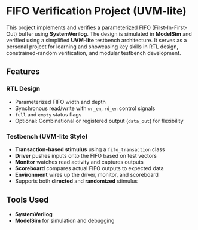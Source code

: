 # FIFO Verification Project (UVM-lite) 

This project implements and verifies a parameterized FIFO (First-In-First-Out) buffer using **SystemVerilog**. The design is simulated in **ModelSim** and verified using a simplified **UVM-lite** testbench architecture. It serves as a personal project for learning and showcasing key skills in RTL design, constrained-random verification, and modular testbench development.

## Features

### RTL Design
- Parameterized FIFO width and depth
- Synchronous read/write with `wr_en`, `rd_en` control signals
- `full` and `empty` status flags
- Optional: Combinational or registered output (`data_out`) for flexibility

### Testbench (UVM-lite Style)
- **Transaction-based stimulus** using a `fifo_transaction` class
- **Driver** pushes inputs onto the FIFO based on test vectors
- **Monitor** watches read activity and captures outputs
- **Scoreboard** compares actual FIFO outputs to expected data
- **Environment** wires up the driver, monitor, and scoreboard
- Supports both **directed** and **randomized** stimulus

## Tools Used

- **SystemVerilog**
- **ModelSim** for simulation and debugging

